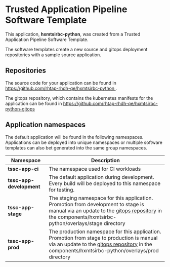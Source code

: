 # Trusted Application Pipeline Software Template

This application, **hxmtsirbc-python**, was created from a Trusted Application Pipeline Software Template.

The software templates create a new source and gitops deployment repositories with a sample source application. 

## Repositories

The source code for your application can be found in [https://github.com/rhtap-rhdh-qe/hxmtsirbc-python ](https://github.com/rhtap-rhdh-qe/hxmtsirbc-python ).
 
The gitops repository, which contains the kubernetes manifests for the application can be found in 
[https://github.com/rhtap-rhdh-qe/hxmtsirbc-python-gitops ](https://github.com/rhtap-rhdh-qe/hxmtsirbc-python-gitops ) 

## Application namespaces 

The default application will be found in the following namespaces. Applications can be deployed into unique namespaces or multiple software templates can also bet generated into the same group namespaces.  

|  Namespace   |  Description   |  
| -------- | -------- |
| **tssc-app-ci** | The namespace used for CI workloads |
| **tssc-app-development** | The default application during development. Every build will be deployed to this namespace for testing. |
| **tssc-app-stage** | The staging namespace for this application. Promotion from development to stage is manual via an update to the [gitops repository](https://github.com/rhtap-rhdh-qe/hxmtsirbc-python-gitops ) in the components/hxmtsirbc-python/overlays/stage directory |
| **tssc-app-prod** | The production namespace for this application. Promotion from stage to production is manual via an update to the [gitops repository](https://github.com/rhtap-rhdh-qe/hxmtsirbc-python-gitops ) in the components/hxmtsirbc-python/overlays/prod directory |